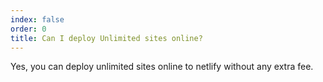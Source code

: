 ```yaml
---
index: false
order: 0
title: Can I deploy Unlimited sites online?
---
```

Yes, you can deploy unlimited sites online to netlify without any extra fee.
